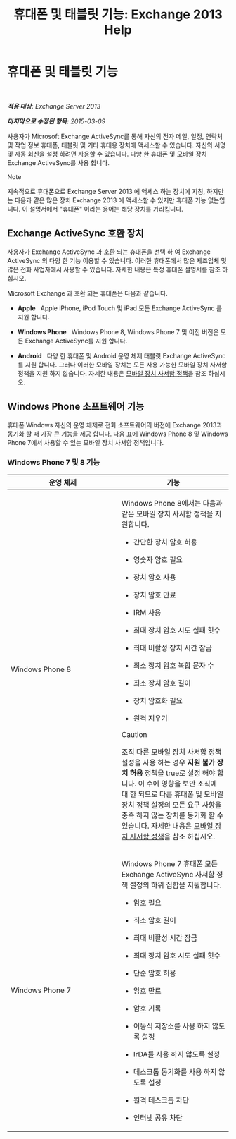 ﻿---
title: '휴대폰 및 태블릿 기능: Exchange 2013 Help'
TOCTitle: 휴대폰 및 태블릿 기능
ms:assetid: ad54d9e6-7a1c-4fb0-b5a9-0b042b98ada3
ms:mtpsurl: https://technet.microsoft.com/ko-kr/library/Bb232162(v=EXCHG.150)
ms:contentKeyID: 50556064
ms.date: 05/22/2018
mtps_version: v=EXCHG.150
ms.translationtype: MT
---

# 휴대폰 및 태블릿 기능

 

_**적용 대상:** Exchange Server 2013_

_**마지막으로 수정된 항목:** 2015-03-09_

사용자가 Microsoft Exchange ActiveSync를 통해 자신의 전자 메일, 일정, 연락처 및 작업 정보 휴대폰, 태블릿 및 기타 휴대용 장치에 액세스할 수 있습니다. 자신의 서명 및 자동 회신을 설정 하려면 사용할 수 있습니다. 다양 한 휴대폰 및 모바일 장치 Exchange ActiveSync를 사용 합니다.


> [!NOTE]
> 지속적으로 휴대폰으로 Exchange Server 2013 에 액세스 하는 장치에 지칭, 하지만는 다음과 같은 많은 장치 Exchange 2013 에 액세스할 수 있지만 휴대폰 기능 없는입니다. 이 설명서에서 "휴대폰" 이라는 용어는 해당 장치를 가리킵니다.



## Exchange ActiveSync 호환 장치

사용자가 Exchange ActiveSync 과 호환 되는 휴대폰을 선택 하 여 Exchange ActiveSync 의 다양 한 기능 이용할 수 있습니다. 이러한 휴대폰에서 많은 제조업체 및 많은 전화 사업자에서 사용할 수 있습니다. 자세한 내용은 특정 휴대폰 설명서를 참조 하십시오.

Microsoft Exchange 과 호환 되는 휴대폰은 다음과 같습니다.

  - **Apple**   Apple iPhone, iPod Touch 및 iPad 모든 Exchange ActiveSync 를 지원 합니다.

  - **Windows Phone**   Windows Phone 8, Windows Phone 7 및 이전 버전은 모든 Exchange ActiveSync를 지원 합니다.

  - **Android**   다양 한 휴대폰 및 Android 운영 체제 태블릿 Exchange ActiveSync 를 지원 합니다. 그러나 이러한 모바일 장치는 모든 사용 가능한 모바일 장치 사서함 정책을 지원 하지 않습니다. 자세한 내용은 [모바일 장치 사서함 정책](mobile-device-mailbox-policies-exchange-2013-help.md)을 참조 하십시오.

## Windows Phone 소프트웨어 기능

휴대폰 Windows 자신의 운영 체제로 전화 소프트웨어의 버전에 Exchange 2013과 동기화 할 때 가장 큰 기능을 제공 합니다. 다음 표에 Windows Phone 8 및 Windows Phone 7에서 사용할 수 있는 모바일 장치 사서함 정책입니다.

### Windows Phone 7 및 8 기능

<table>
<colgroup>
<col style="width: 50%" />
<col style="width: 50%" />
</colgroup>
<thead>
<tr class="header">
<th>운영 체제</th>
<th>기능</th>
</tr>
</thead>
<tbody>
<tr class="odd">
<td><p>Windows Phone 8</p></td>
<td><p>Windows Phone 8에서는 다음과 같은 모바일 장치 사서함 정책을 지원합니다.</p>
<ul>
<li><p>간단한 장치 암호 허용</p></li>
<li><p>영숫자 암호 필요</p></li>
<li><p>장치 암호 사용</p></li>
<li><p>장치 암호 만료</p></li>
<li><p>IRM 사용</p></li>
<li><p>최대 장치 암호 시도 실패 횟수</p></li>
<li><p>최대 비활성 장치 시간 잠금</p></li>
<li><p>최소 장치 암호 복합 문자 수</p></li>
<li><p>최소 장치 암호 길이</p></li>
<li><p>장치 암호화 필요</p></li>
<li><p>원격 지우기</p></li>
</ul>

> [!CAUTION]
> 조직 다른 모바일 장치 사서함 정책 설정을 사용 하는 경우 <strong>지원 불가 장치 허용</strong> 정책을 true로 설정 해야 합니다. 이 수에 영향을 보안 조직에 대 한 되므로 다른 휴대폰 및 모바일 장치 정책 설정의 모든 요구 사항을 충족 하지 않는 장치를 동기화 할 수 있습니다. 자세한 내용은 <a href="mobile-device-mailbox-policies-exchange-2013-help.md">모바일 장치 사서함 정책</a>을 참조 하십시오.

</td>
</tr>
<tr class="even">
<td><p>Windows Phone 7</p></td>
<td><p>Windows Phone 7 휴대폰 모든 Exchange ActiveSync 사서함 정책 설정의 하위 집합을 지원합니다.</p>
<ul>
<li><p>암호 필요</p></li>
<li><p>최소 암호 길이</p></li>
<li><p>최대 비활성 시간 잠금</p></li>
<li><p>최대 장치 암호 시도 실패 횟수</p></li>
<li><p>단순 암호 허용</p></li>
<li><p>암호 만료</p></li>
<li><p>암호 기록</p></li>
<li><p>이동식 저장소를 사용 하지 않도록 설정</p></li>
<li><p>IrDA를 사용 하지 않도록 설정</p></li>
<li><p>데스크톱 동기화를 사용 하지 않도록 설정</p></li>
<li><p>원격 데스크톱 차단</p></li>
<li><p>인터넷 공유 차단</p></li>
</ul></td>
</tr>
</tbody>
</table>

